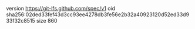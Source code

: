 version https://git-lfs.github.com/spec/v1
oid sha256:02ded33fef43d3cc93ee4278db3fe56e2b32a40923120d52ed33d933f32c8515
size 860
